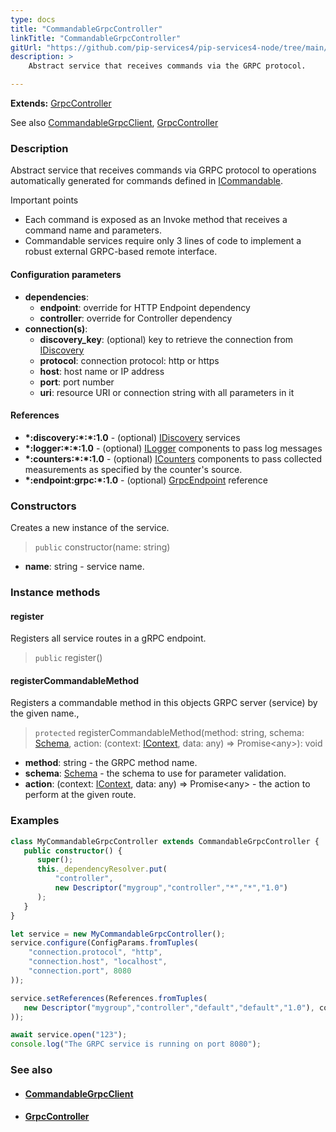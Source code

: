 ```yaml
---
type: docs
title: "CommandableGrpcController"
linkTitle: "CommandableGrpcController"
gitUrl: "https://github.com/pip-services4/pip-services4-node/tree/main/pip-services4-grpc-node"
description: > 
    Abstract service that receives commands via the GRPC protocol.

---
```


**Extends:** [GrpcController](../../controllers/grpc_controller)

See also [CommandableGrpcClient](../../clients/commandable_grpc_client), 
[GrpcController](../grpc_controller)

### Description

Abstract service that receives commands via GRPC protocol
to operations automatically generated for commands defined in [ICommandable](../../../rpc/commands/icommandable).

Important points

- Each command is exposed as an Invoke method that receives a command name and parameters.
- Commandable services require only 3 lines of code to implement a robust external
GRPC-based remote interface.

#### Configuration parameters

- **dependencies**:    
    - **endpoint**: override for HTTP Endpoint dependency    
    - **controller**: override for Controller dependency    
- **connection(s)**:    
    - **discovery_key**: (optional) key to retrieve the connection from [IDiscovery](../../../config/connect/idiscovery)    
    - **protocol**: connection protocol: http or https    
    - **host**: host name or IP address    
    - **port**: port number    
    - **uri**: resource URI or connection string with all parameters in it    

#### References
- **\*:discovery:\*:\*:1.0** - (optional) [IDiscovery](../../../config/connect/idiscovery) services
- **\*:logger:\*:\*:1.0** - (optional) [ILogger](../../../observability/log/ilogger) components to pass log messages
- **\*:counters:\*:\*:1.0** - (optional) [ICounters](../../../observability/count/icounters) components to pass collected measurements as specified by the counter's source.
- **\*:endpoint:grpc:*:1.0** - (optional) [GrpcEndpoint](../grpc_endpoint) reference

### Constructors

Creates a new instance of the service.

> `public` constructor(name: string)

- **name**: string - service name.


### Instance methods

#### register
Registers all service routes in a gRPC endpoint.

> `public` register()

#### registerCommandableMethod
Registers a commandable method in this objects GRPC server (service) by the given name.,

> `protected` registerCommandableMethod(method: string, schema: [Schema](../../../data/validate/schema), action: (context: [IContext](../../../components/context/icontext), data: any) => Promise\<any\>): void

- **method**: string - the GRPC method name.
- **schema**: [Schema](../../../data/validate/schema) - the schema to use for parameter validation.
- **action**: (context: [IContext](../../../components/context/icontext), data: any) => Promise\<any\> - the action to perform at the given route.


### Examples

```typescript
class MyCommandableGrpcController extends CommandableGrpcController {
   public constructor() {
      super();
      this._dependencyResolver.put(
          "controller",
          new Descriptor("mygroup","controller","*","*","1.0")
      );
   }
}

let service = new MyCommandableGrpcController();
service.configure(ConfigParams.fromTuples(
    "connection.protocol", "http",
    "connection.host", "localhost",
    "connection.port", 8080
));

service.setReferences(References.fromTuples(
   new Descriptor("mygroup","controller","default","default","1.0"), controller
));

await service.open("123");
console.log("The GRPC service is running on port 8080");
```


### See also
- #### [CommandableGrpcClient](../../clients/commandable_grpc_client)
- #### [GrpcController](../grpc_service)

 
